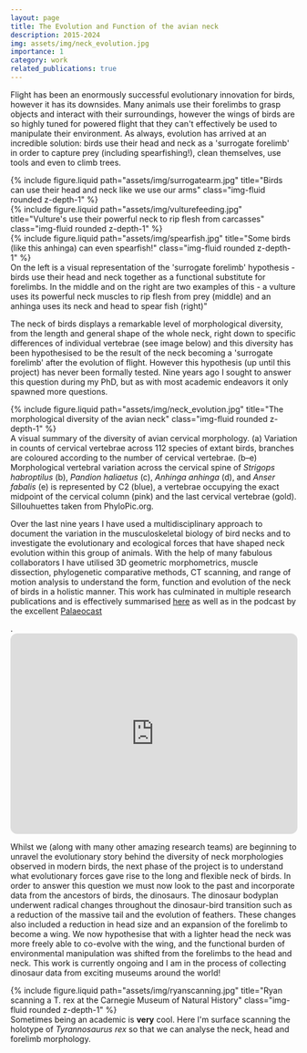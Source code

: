 ```yaml
---
layout: page
title: The Evolution and Function of the avian neck
description: 2015-2024
img: assets/img/neck_evolution.jpg
importance: 1
category: work
related_publications: true
---
```


<p>Flight has been an enormously successful evolutionary innovation for birds, however it has its downsides. Many animals use their forelimbs to grasp objects and interact with their surroundings, however the wings of birds are so highly tuned for powered flight that they  can't effectively be used to manipulate their environment. As always, evolution has arrived at an incredible solution: birds use their head and neck as a 'surrogate forelimb' in order to capture prey (including spearfishing!), clean themselves, use tools and even to climb trees.</p>

<div class="row">
    <div class="col-sm mt-3 mt-md-0">
        {% include figure.liquid path="assets/img/surrogatearm.jpg" title="Birds can use their head and neck like we use our arms" class="img-fluid rounded z-depth-1" %}
    </div>
    <div class="col-sm mt-3 mt-md-0">
        {% include figure.liquid path="assets/img/vulturefeeding.jpg" title="Vulture's use their powerful neck to rip flesh from carcasses" class="img-fluid rounded z-depth-1" %}
    </div>
    <div class="col-sm mt-3 mt-md-0">
        {% include figure.liquid path="assets/img/spearfish.jpg" title="Some birds (like this anhinga) can even spearfish!" class="img-fluid rounded z-depth-1" %}
    </div>
</div>
<div class="caption">
    On the left is a visual representation of the 'surrogate forelimb' hypothesis - birds use their head and neck together as a functional substitute for forelimbs. In the middle and on the right are two examples of this - a vulture uses its powerful neck muscles to rip flesh from prey (middle) and an anhinga uses its neck and head to spear fish (right)"
</div>

<p>The neck of birds displays a remarkable level of morphological diversity, from the length and general shape of the whole neck, right down to specific differences of individual vertebrae (see image below) and this diversity has been hypothesised to be the result of the neck becoming a 'surrogate forelimb' after the evolution of flight. However this hypothesis (up until this project) has never been formally tested. Nine years ago I sought to answer this question during my PhD, but as with most academic endeavors it only spawned more questions. </p>

<div class="row">
    <div class="col-sm mt-3 mt-md-0">
        {% include figure.liquid path="assets/img/neck_evolution.jpg" title="The morphological diversity of the avian neck" class="img-fluid rounded z-depth-1" %}
    </div>
</div>
<div class="caption">
    A visual summary of the diversity of avian cervical morphology. (a) Variation in counts of cervical vertebrae across 112 species of extant birds, branches are coloured according to the number of cervical vertebrae. (b–e) Morphological vertebral variation across the cervical spine of <i>Strigops habroptilus</i> (b), <i>Pandion haliaetus</i> (c), <i>Anhinga anhinga</i> (d), and <i>Anser fabalis</i> (e) is represented by C2 (blue), a vertebrae occupying the exact midpoint of the cervical column (pink) and the last cervical vertebrae (gold). Sillouhuettes taken from PhyloPic.org.
</div>

<p>Over the last nine years I have used a multidisciplinary approach to document the variation in the musculoskeletal biology of bird necks and to investigate the evolutionary and ecological forces that have shaped neck evolution within this group of animals. With the help of many fabulous collaborators I have utilised 3D geometric morphometrics, muscle dissection, phylogenetic comparative methods, CT scanning, and range of motion analysis to understand the form, function and evolution of the neck of birds in a holistic manner. This work has culminated in multiple research publications and is effectively summarised <a href="https://onlinelibrary.wiley.com/doi/full/10.1002/jmor.21638">here</a> as well as in the podcast by the excellent <a href="https://www.palaeocast.com/bird-necks/">Palaeocast</a></p>.

<iframe style="border-radius:12px" src="https://open.spotify.com/embed/episode/1vuPXUWjJSMLhqZqAwWgpi?utm_source=generator" width="100%" height="352" frameBorder="0" allowfullscreen="" allow="autoplay; clipboard-write; encrypted-media; fullscreen; picture-in-picture" loading="lazy"></iframe>

<p>Whilst we (along with many other amazing research teams) are beginning to unravel the evolutionary story behind the diversity of neck morphologies observed in modern birds, the next phase of the project is to understand what evolutionary forces gave rise to the long and flexible neck of birds. In order to answer this question we must now look to the past and incorporate data from the ancestors of birds, the dinosaurs. The dinosaur bodyplan underwent radical changes throughout the dinosaur-bird transition such as a reduction of the massive tail and the evolution of feathers. These changes also included a reduction in head size and an expansion of the forelimb to become a wing. We now hypothesise that with a lighter head the neck was more freely able to co-evolve with the wing, and the functional burden of environmental manipulation was shifted from the forelimbs to the head and neck. This work is currently ongoing and I am in the process of collecting dinosaur data from exciting museums around the world!</p>

<div class="row">
    <div class="col-sm mt-3 mt-md-0">
        {% include figure.liquid path="assets/img/ryanscanning.jpg" title="Ryan scanning a T. rex at the Carnegie Museum of Natural History" class="img-fluid rounded z-depth-1" %}
    </div>
</div>
<div class="caption">
    Sometimes being an academic is <b>very</b> cool. Here I'm surface scanning the holotype of <i>Tyrannosaurus rex</i> so that we can analyse the neck, head and forelimb morphology.
</div>